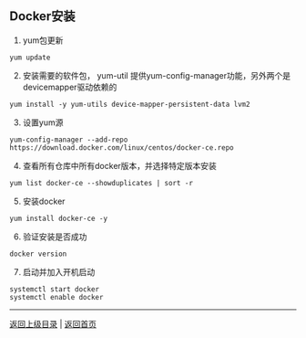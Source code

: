 <!--
{
	"author": "lxf",
	"title": "Docker安装",
	"date": "2019-04-12 03:26:31",
	"category": "其他"
}
-->

Docker安装
------------------------------------------------------------
1. yum包更新
```
yum update
```
2. 安装需要的软件包， yum-util 提供yum-config-manager功能，另外两个是devicemapper驱动依赖的
```
yum install -y yum-utils device-mapper-persistent-data lvm2
```
3. 设置yum源
```
yum-config-manager --add-repo https://download.docker.com/linux/centos/docker-ce.repo
```
4. 查看所有仓库中所有docker版本，并选择特定版本安装
```
yum list docker-ce --showduplicates | sort -r
```
5. 安装docker
```
yum install docker-ce -y
```
6. 验证安装是否成功
```
docker version
```
7. 启动并加入开机启动
```
systemctl start docker
systemctl enable docker
```
------------------------------------------------------------
[返回上级目录](./../../../../categories/other/README.md)  |
[返回首页](./../../../../README.md)